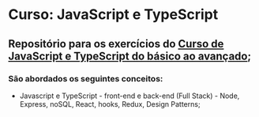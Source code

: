 # Curso: JavaScript e TypeScript

## Repositório para os exercícios do [Curso de JavaScript e TypeScript do básico ao avançado](https://www.udemy.com/course/curso-de-javascript-moderno-do-basico-ao-avancado);
### São abordados os seguintes conceitos: 
 -  Javascript e TypeScript - front-end e back-end (Full Stack) - Node, Express, noSQL, React, hooks, Redux, Design Patterns;
